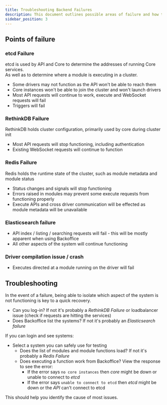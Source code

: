 ```yaml
---
title: Troubleshooting Backend Failures
description: This document outlines possible areas of failure and how they impact users
sidebar_position: 3
---
```



## Points of failure

### etcd Failure

etcd is used by API and Core to determine the addresses of running Core services.  
As well as to determine where a module is executing in a cluster.

  * Some drivers may not function as the API won't be able to reach them
  * Core instances won't be able to join the cluster and won't launch drivers
  * Most API requests will continue to work, execute and WebSocket requests will fail
  * Triggers will fail


### RethinkDB Failure

RethinkDB holds cluster configuration, primarily used by core during cluster init

* Most API requests will stop functioning, including authentication  
* Existing WebSocket requests will continue to function


### Redis Failure

Redis holds the runtime state of the cluster, such as module metadata and module status

* Status changes and signals will stop functioning
* Errors raised in modules may prevent some execute requests from functioning properly
* Execute APIs and cross driver communication will be effected as module metadata will be unavailable


### Elasticsearch failure

* API index / listing / searching requests will fail - this will be mostly apparent when using Backoffice
* All other aspects of the system will continue functioning


### Driver compilation issue / crash

* Executes directed at a module running on the driver will fail


## Troubleshooting

In the event of a failure, being able to isolate which aspect of the system is not functioning is key to a quick recovery.

* Can you log-in?
  If not it's probably a *RethinkDB Failure* or loadbalancer issue (check if requests are hitting the services)
* Does Backoffice list the systems?
  If not it's probably an *Elasticsearch failure*

If you can login and see systems:
* Select a system you can safely use for testing
  * Does the list of modules and module functions load?
    If not it's probably a *Redis Failure*
  * Does executing a function work from Backoffice?
    View the response to see the error:
    * If the error says `no core instances` then *core* might be down or unable to connect to *etcd*
    * If the error says `unable to connect to etcd` then *etcd* might be down or the *API* can't connect to etcd

This should help you identify the cause of most issues.
